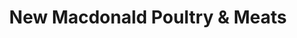 ---
title: "New Macdonald Poultry & Meats"
url: /richmond/new-macdonald-poultry-and-meats/
shop: butcher
---
